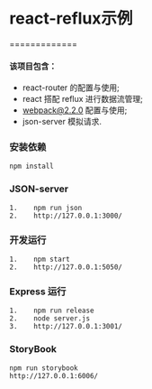 # react-reflux示例
=============
#### 该项目包含：
  * react-router 的配置与使用;
  * react 搭配 reflux 进行数据流管理;
  * webpack@2.2.0 配置与使用;
  * json-server 模拟请求.

### 安装依赖
    npm install

### JSON-server
    1.    npm run json
    2.    http://127.0.0.1:3000/

### 开发运行
    1.    npm start
    2.    http://127.0.0.1:5050/

### Express 运行
    1.    npm run release
    2.    node server.js
    3.    http://127.0.0.1:3001/

### StoryBook
    npm run storybook
    http://127.0.0.1:6006/
